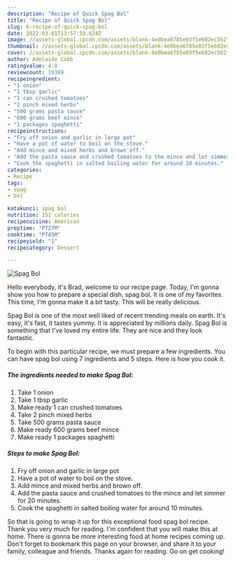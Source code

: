 ```yaml
---
description: "Recipe of Quick Spag Bol"
title: "Recipe of Quick Spag Bol"
slug: 6-recipe-of-quick-spag-bol
date: 2022-03-01T13:57:59.624Z
image: //assets-global.cpcdn.com/assets/blank-4e0bea6785e03f5e602ec562f230caae08da540cada707380b4fe1bbebba43da.png
thumbnail: //assets-global.cpcdn.com/assets/blank-4e0bea6785e03f5e602ec562f230caae08da540cada707380b4fe1bbebba43da.png
cover: //assets-global.cpcdn.com/assets/blank-4e0bea6785e03f5e602ec562f230caae08da540cada707380b4fe1bbebba43da.png
author: Adelaide Cobb
ratingvalue: 4.8
reviewcount: 19389
recipeingredient:
- "1 onion"
- "1 tbsp garlic"
- "1 can crushed tomatoes"
- "2 pinch mixed herbs"
- "500 grams pasta sauce"
- "600 grams beef mince"
- "1 packages spaghetti"
recipeinstructions:
- "Fry off onion and garlic in large pot"
- "Have a pot of water to boil on the stove."
- "Add mince and mixed herbs and brown off."
- "Add the pasta sauce and crushed tomatoes to the mince and let simmer for 20 minutes."
- "Cook the spaghetti in salted boiling water for around 10 minutes."
categories:
- Recipe
tags:
- spag
- bol

katakunci: spag bol 
nutrition: 151 calories
recipecuisine: American
preptime: "PT27M"
cooktime: "PT45M"
recipeyield: "1"
recipecategory: Dessert

---
```



![Spag Bol](//assets-global.cpcdn.com/assets/blank-4e0bea6785e03f5e602ec562f230caae08da540cada707380b4fe1bbebba43da.png)

Hello everybody, it's Brad, welcome to our recipe page. Today, I'm gonna show you how to prepare a special dish, spag bol. It is one of my favorites. This time, I'm gonna make it a bit tasty. This will be really delicious.



Spag Bol is one of the most well liked of recent trending meals on earth. It's easy, it's fast, it tastes yummy. It is appreciated by millions daily. Spag Bol is something that I've loved my entire life. They are nice and they look fantastic.


To begin with this particular recipe, we must prepare a few ingredients. You can have spag bol using 7 ingredients and 5 steps. Here is how you cook it.

<!--inarticleads1-->

##### The ingredients needed to make Spag Bol:

1. Take 1 onion
1. Take 1 tbsp garlic
1. Make ready 1 can crushed tomatoes
1. Take 2 pinch mixed herbs
1. Take 500 grams pasta sauce
1. Make ready 600 grams beef mince
1. Make ready 1 packages spaghetti




<!--inarticleads2-->

##### Steps to make Spag Bol:

1. Fry off onion and garlic in large pot
1. Have a pot of water to boil on the stove.
1. Add mince and mixed herbs and brown off.
1. Add the pasta sauce and crushed tomatoes to the mince and let simmer for 20 minutes.
1. Cook the spaghetti in salted boiling water for around 10 minutes.




So that is going to wrap it up for this exceptional food spag bol recipe. Thank you very much for reading. I'm confident that you will make this at home. There is gonna be more interesting food at home recipes coming up. Don't forget to bookmark this page on your browser, and share it to your family, colleague and friends. Thanks again for reading. Go on get cooking!
